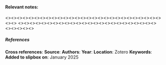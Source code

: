 #### **Relevant notes**:


<><><><><><><><><><><><><><><><><><><><><><><><><><><><><>
<><><><><><><><><><><><><><><><><><><><><><><><><><><><><>
##### References
**Cross references**: 
**Source**: 
**Authors**:
**Year**:
**Location**: Zotero
**Keywords**: 
**Added to slipbox on**: January 2025
